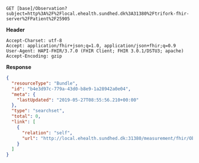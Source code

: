 `GET [base]/Observation?subject=http%3A%2F%2Flocal.ehealth.sundhed.dk%3A31380%2Ftrifork-fhir-server%2FPatient%2F25905`

__Header__
```
Accept-Charset: utf-8
Accept: application/fhir+json;q=1.0, application/json+fhir;q=0.9
User-Agent: HAPI-FHIR/3.7.0 (FHIR Client; FHIR 3.0.1/DSTU3; apache)
Accept-Encoding: gzip
```



__Response__
```json
{
  "resourceType": "Bundle",
  "id": "b4e3d97c-779a-43d0-b8e9-1a28942a0e04",
  "meta": {
    "lastUpdated": "2019-05-27T08:55:56.210+00:00"
  },
  "type": "searchset",
  "total": 0,
  "link": [
    {
      "relation": "self",
      "url": "http://local.ehealth.sundhed.dk:31380/measurement/fhir/Observation?_format\u003djson\u0026_pretty\u003dtrue\u0026subject\u003dhttp%3A%2F%2Flocal.ehealth.sundhed.dk%3A31380%2Ftrifork-fhir-server%2FPatient%2F25905"
    }
  ]
}
```